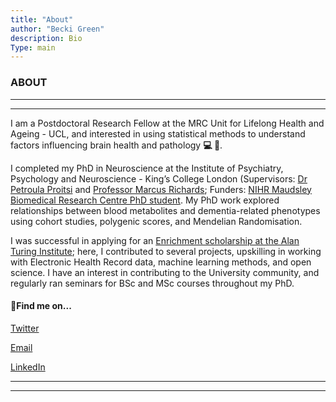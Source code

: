 ```yaml
---
title: "About"
author: "Becki Green"
description: Bio
Type: main
---
```

### ABOUT


*****************
*****************

I am a Postdoctoral Research Fellow at the MRC Unit for Lifelong Health and Ageing - UCL, and interested in using statistical methods to understand factors influencing brain health and pathology **:computer: :brain:**.

I completed my PhD in Neuroscience at the Institute of Psychiatry, Psychology and Neuroscience - King’s College London (Supervisors: [Dr Petroula Proitsi](https://kclpure.kcl.ac.uk/portal/petroula.proitsi.html) and [Professor Marcus Richards](https://www.ucl.ac.uk/mental-health/people/professor-marcus-richards); Funders: [NIHR Maudsley Biomedical Research Centre PhD student](https://www.maudsleybrc.nihr.ac.uk/). My PhD work explored relationships between blood metabolites and dementia-related phenotypes using cohort studies, polygenic scores, and Mendelian Randomisation. 

I was successful in applying for an [Enrichment scholarship at the Alan Turing Institute](https://www.turing.ac.uk/work-turing/studentships/enrichment); here, I contributed to several projects, upskilling in working with Electronic Health Record data, machine learning methods, and open science. I have an interest in contributing to the University community, and regularly ran seminars for BSc and MSc courses throughout my PhD. 

#### :mag_right:Find me on...

[Twitter](http://twitter.com/becki_e_green)

[Email](mailto:rebecca.e.green@ucl.ac.uk)

[LinkedIn](https://www.linkedin.com/in/rebecca-green-b8264b138/)

*******************************************************************
*******************************************************************

